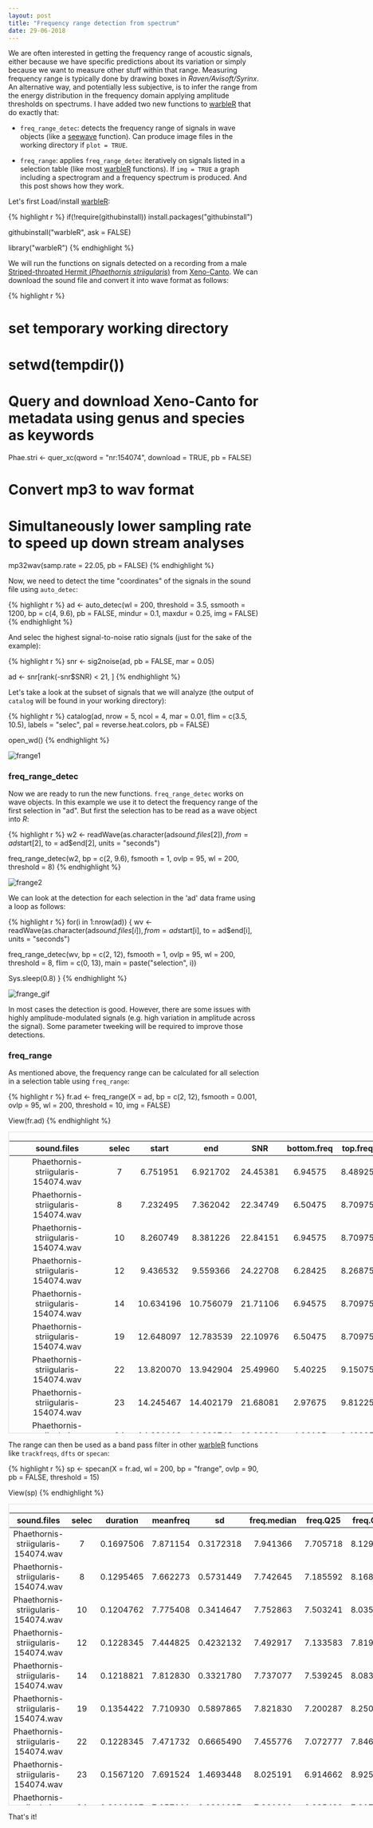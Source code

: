 ```yaml
---
layout: post
title: "Frequency range detection from spectrum"
date: 29-06-2018
---
```


We are often interested in getting the frequency range of acoustic signals, either because we have specific predictions about its variation or simply because we want to measure other stuff within that range. Measuring frequency range is typically done by drawing boxes in *Raven/Avisoft/Syrinx*. An alternative way, and potentially less subjective, is to infer the range from the energy distribution in the frequency domain applying amplitude thresholds on spectrums. I have added two new functions to [warbleR](https://cran.r-project.org/package=warbleR) that do exactly that:

* `freq_range_detec`: detects the frequency range of signals in wave objects (like a [seewave](https://cran.r-project.org/package=seewave) function). Can produce image files in the working directory if `plot = TRUE`.

* `freq_range`: applies `freq_range_detec` iteratively on signals listed in a selection table (like most [warbleR](https://cran.r-project.org/package=warbleR) functions). If `img = TRUE` a graph including a spectrogram and a frequency spectrum is produced. And this post shows how they work.

 Let's first Load/install [warbleR](https://cran.r-project.org/package=warbleR):
 

{% highlight r %}
if(!require(githubinstall)) install.packages("githubinstall")

githubinstall("warbleR", ask = FALSE)

library("warbleR")
{% endhighlight %}



We will run the functions on signals detected on a recording from a male [Striped-throated Hermit (*Phaethornis striigularis*)](https://neotropical.birds.cornell.edu/Species-Account/nb/species/stther2/overview) from [Xeno-Canto](http://xeno-canto.org). We can download the sound file and convert it into wave format as follows:


{% highlight r %}
# set temporary working directory
# setwd(tempdir())

# Query and download  Xeno-Canto for metadata using genus and species as keywords
Phae.stri <- quer_xc(qword = "nr:154074", download = TRUE, pb = FALSE)

# Convert mp3 to wav format
# Simultaneously lower sampling rate to speed up down stream analyses
mp32wav(samp.rate = 22.05, pb = FALSE)
{% endhighlight %}

Now, we need to detect the time "coordinates" of the signals in the sound file using `auto_detec`:


{% highlight r %}
ad <- auto_detec(wl = 200, threshold = 3.5, ssmooth = 1200, bp = c(4, 9.6), 
                 pb = FALSE,  mindur = 0.1, maxdur = 0.25, img = FALSE)
{% endhighlight %}

And selec the highest signal-to-noise ratio signals (just for the sake of the example):


{% highlight r %}
snr <- sig2noise(ad, pb = FALSE, mar = 0.05)

ad <- snr[rank(-snr$SNR) < 21, ]
{% endhighlight %}

Let's take a look at the subset of signals that we will analyze (the output of `catalog` will be found in your working directory):


{% highlight r %}
catalog(ad, nrow = 5, ncol = 4, mar = 0.01, flim = c(3.5, 10.5), 
        labels = "selec", pal = reverse.heat.colors, pb = FALSE)

open_wd()
{% endhighlight %}



![frange1](/img/frange_catalog.png)

### freq_range_detec

Now we are ready to run the new functions. `freq_range_detec` works on wave objects. In this example we use it to detect the frequency range of the first selection in "ad". But first the selection has to be read as a wave object into *R*: 


{% highlight r %}
w2 <- readWave(as.character(ad$sound.files[2]), from = ad$start[2], 
               to = ad$end[2], units = "seconds")

freq_range_detec(w2, bp = c(2, 9.6), fsmooth = 1, ovlp = 95, 
                 wl = 200, threshold = 8)
{% endhighlight %}

![frange2](/img/frange_freq_range_detec.png)

We can look at the detection for each selection in the 'ad' data frame using a loop as follows:


{% highlight r %}
for(i in 1:nrow(ad))
{
  wv <- readWave(as.character(ad$sound.files[i]), from = ad$start[i], 
                 to = ad$end[i], units = "seconds")

freq_range_detec(wv, bp = c(2, 12), fsmooth = 1, ovlp = 95, wl = 200, 
                 threshold = 8, flim = c(0, 13), 
                 main = paste("selection", i))

Sys.sleep(0.8)
}
{% endhighlight %}




![frange_gif](/img/frange_2.gif)

In most cases the detection is good. However, there are some issues with highly amplitude-modulated signals (e.g. high variation in amplitude across the signal). Some parameter tweeking will be required to improve those detections. 


### freq_range

As mentioned above, the frequency range can be calculated for all selection in a selection table using `freq_range`:


{% highlight r %}
fr.ad <- freq_range(X = ad, bp = c(2, 12), fsmooth = 0.001, ovlp = 95, 
                          wl = 200, threshold = 10, img = FALSE)

View(fr.ad)
{% endhighlight %}

<div style="border: 1px solid #ddd; padding: 1px; overflow-y: scroll; height:600px; overflow-x: scroll; width:740px;  font-size: 13px; margin-left: auto; margin-right: auto;" class="table table-striped"><table>
 <thead>
  <tr>
   <th style="text-align:center;"> sound.files </th>
   <th style="text-align:center;"> selec </th>
   <th style="text-align:center;"> start </th>
   <th style="text-align:center;"> end </th>
   <th style="text-align:center;"> SNR </th>
   <th style="text-align:center;"> bottom.freq </th>
   <th style="text-align:center;"> top.freq </th>
  </tr>
 </thead>
<tbody>
  <tr>
   <td style="text-align:center;"> Phaethornis-striigularis-154074.wav </td>
   <td style="text-align:center;"> 7 </td>
   <td style="text-align:center;"> 6.751951 </td>
   <td style="text-align:center;"> 6.921702 </td>
   <td style="text-align:center;"> 24.45381 </td>
   <td style="text-align:center;"> 6.94575 </td>
   <td style="text-align:center;"> 8.48925 </td>
  </tr>
  <tr>
   <td style="text-align:center;"> Phaethornis-striigularis-154074.wav </td>
   <td style="text-align:center;"> 8 </td>
   <td style="text-align:center;"> 7.232495 </td>
   <td style="text-align:center;"> 7.362042 </td>
   <td style="text-align:center;"> 22.34749 </td>
   <td style="text-align:center;"> 6.50475 </td>
   <td style="text-align:center;"> 8.70975 </td>
  </tr>
  <tr>
   <td style="text-align:center;"> Phaethornis-striigularis-154074.wav </td>
   <td style="text-align:center;"> 10 </td>
   <td style="text-align:center;"> 8.260749 </td>
   <td style="text-align:center;"> 8.381226 </td>
   <td style="text-align:center;"> 22.84151 </td>
   <td style="text-align:center;"> 6.94575 </td>
   <td style="text-align:center;"> 8.70975 </td>
  </tr>
  <tr>
   <td style="text-align:center;"> Phaethornis-striigularis-154074.wav </td>
   <td style="text-align:center;"> 12 </td>
   <td style="text-align:center;"> 9.436532 </td>
   <td style="text-align:center;"> 9.559366 </td>
   <td style="text-align:center;"> 24.22708 </td>
   <td style="text-align:center;"> 6.28425 </td>
   <td style="text-align:center;"> 8.26875 </td>
  </tr>
  <tr>
   <td style="text-align:center;"> Phaethornis-striigularis-154074.wav </td>
   <td style="text-align:center;"> 14 </td>
   <td style="text-align:center;"> 10.634196 </td>
   <td style="text-align:center;"> 10.756079 </td>
   <td style="text-align:center;"> 21.71106 </td>
   <td style="text-align:center;"> 6.94575 </td>
   <td style="text-align:center;"> 8.70975 </td>
  </tr>
  <tr>
   <td style="text-align:center;"> Phaethornis-striigularis-154074.wav </td>
   <td style="text-align:center;"> 19 </td>
   <td style="text-align:center;"> 12.648097 </td>
   <td style="text-align:center;"> 12.783539 </td>
   <td style="text-align:center;"> 22.10976 </td>
   <td style="text-align:center;"> 6.50475 </td>
   <td style="text-align:center;"> 8.70975 </td>
  </tr>
  <tr>
   <td style="text-align:center;"> Phaethornis-striigularis-154074.wav </td>
   <td style="text-align:center;"> 22 </td>
   <td style="text-align:center;"> 13.820070 </td>
   <td style="text-align:center;"> 13.942904 </td>
   <td style="text-align:center;"> 25.49960 </td>
   <td style="text-align:center;"> 5.40225 </td>
   <td style="text-align:center;"> 9.15075 </td>
  </tr>
  <tr>
   <td style="text-align:center;"> Phaethornis-striigularis-154074.wav </td>
   <td style="text-align:center;"> 23 </td>
   <td style="text-align:center;"> 14.245467 </td>
   <td style="text-align:center;"> 14.402179 </td>
   <td style="text-align:center;"> 21.68081 </td>
   <td style="text-align:center;"> 2.97675 </td>
   <td style="text-align:center;"> 9.81225 </td>
  </tr>
  <tr>
   <td style="text-align:center;"> Phaethornis-striigularis-154074.wav </td>
   <td style="text-align:center;"> 24 </td>
   <td style="text-align:center;"> 14.681113 </td>
   <td style="text-align:center;"> 14.892746 </td>
   <td style="text-align:center;"> 22.28803 </td>
   <td style="text-align:center;"> 4.96125 </td>
   <td style="text-align:center;"> 8.48925 </td>
  </tr>
  <tr>
   <td style="text-align:center;"> Phaethornis-striigularis-154074.wav </td>
   <td style="text-align:center;"> 25 </td>
   <td style="text-align:center;"> 14.952995 </td>
   <td style="text-align:center;"> 15.108936 </td>
   <td style="text-align:center;"> 25.53068 </td>
   <td style="text-align:center;"> 7.16625 </td>
   <td style="text-align:center;"> 8.48925 </td>
  </tr>
  <tr>
   <td style="text-align:center;"> Phaethornis-striigularis-154074.wav </td>
   <td style="text-align:center;"> 26 </td>
   <td style="text-align:center;"> 15.367939 </td>
   <td style="text-align:center;"> 15.479209 </td>
   <td style="text-align:center;"> 26.28637 </td>
   <td style="text-align:center;"> 6.50475 </td>
   <td style="text-align:center;"> 8.70975 </td>
  </tr>
  <tr>
   <td style="text-align:center;"> Phaethornis-striigularis-154074.wav </td>
   <td style="text-align:center;"> 27 </td>
   <td style="text-align:center;"> 15.759118 </td>
   <td style="text-align:center;"> 15.911431 </td>
   <td style="text-align:center;"> 23.86172 </td>
   <td style="text-align:center;"> 4.52025 </td>
   <td style="text-align:center;"> 9.59175 </td>
  </tr>
  <tr>
   <td style="text-align:center;"> Phaethornis-striigularis-154074.wav </td>
   <td style="text-align:center;"> 28 </td>
   <td style="text-align:center;"> 16.321249 </td>
   <td style="text-align:center;"> 16.428211 </td>
   <td style="text-align:center;"> 25.17833 </td>
   <td style="text-align:center;"> 6.94575 </td>
   <td style="text-align:center;"> 8.70975 </td>
  </tr>
  <tr>
   <td style="text-align:center;"> Phaethornis-striigularis-154074.wav </td>
   <td style="text-align:center;"> 29 </td>
   <td style="text-align:center;"> 17.303608 </td>
   <td style="text-align:center;"> 17.412905 </td>
   <td style="text-align:center;"> 25.80084 </td>
   <td style="text-align:center;"> 5.40225 </td>
   <td style="text-align:center;"> 8.70975 </td>
  </tr>
  <tr>
   <td style="text-align:center;"> Phaethornis-striigularis-154074.wav </td>
   <td style="text-align:center;"> 30 </td>
   <td style="text-align:center;"> 18.262293 </td>
   <td style="text-align:center;"> 18.368415 </td>
   <td style="text-align:center;"> 27.95617 </td>
   <td style="text-align:center;"> 7.16625 </td>
   <td style="text-align:center;"> 8.70975 </td>
  </tr>
  <tr>
   <td style="text-align:center;"> Phaethornis-striigularis-154074.wav </td>
   <td style="text-align:center;"> 31 </td>
   <td style="text-align:center;"> 20.295694 </td>
   <td style="text-align:center;"> 20.400161 </td>
   <td style="text-align:center;"> 24.66168 </td>
   <td style="text-align:center;"> 6.94575 </td>
   <td style="text-align:center;"> 8.93025 </td>
  </tr>
  <tr>
   <td style="text-align:center;"> Phaethornis-striigularis-154074.wav </td>
   <td style="text-align:center;"> 32 </td>
   <td style="text-align:center;"> 21.410978 </td>
   <td style="text-align:center;"> 21.519051 </td>
   <td style="text-align:center;"> 23.77559 </td>
   <td style="text-align:center;"> 5.62275 </td>
   <td style="text-align:center;"> 8.48925 </td>
  </tr>
  <tr>
   <td style="text-align:center;"> Phaethornis-striigularis-154074.wav </td>
   <td style="text-align:center;"> 34 </td>
   <td style="text-align:center;"> 22.103654 </td>
   <td style="text-align:center;"> 22.258121 </td>
   <td style="text-align:center;"> 24.28746 </td>
   <td style="text-align:center;"> 6.94575 </td>
   <td style="text-align:center;"> 8.48925 </td>
  </tr>
  <tr>
   <td style="text-align:center;"> Phaethornis-striigularis-154074.wav </td>
   <td style="text-align:center;"> 39 </td>
   <td style="text-align:center;"> 27.724970 </td>
   <td style="text-align:center;"> 27.836784 </td>
   <td style="text-align:center;"> 22.53570 </td>
   <td style="text-align:center;"> 5.40225 </td>
   <td style="text-align:center;"> 8.70975 </td>
  </tr>
  <tr>
   <td style="text-align:center;"> Phaethornis-striigularis-154074.wav </td>
   <td style="text-align:center;"> 43 </td>
   <td style="text-align:center;"> 42.691548 </td>
   <td style="text-align:center;"> 42.792818 </td>
   <td style="text-align:center;"> 23.03548 </td>
   <td style="text-align:center;"> 6.94575 </td>
   <td style="text-align:center;"> 8.70975 </td>
  </tr>
</tbody>
</table></div>

The range can then be used as a band pass filter in other [warbleR](https://cran.r-project.org/package=warbleR) functions like `trackfreqs`, `dfts` or `specan`:


{% highlight r %}
sp <- specan(X = fr.ad, wl = 200, bp = "frange", ovlp = 90, pb = FALSE, 
             threshold = 15)

View(sp)
{% endhighlight %}


<div style="border: 1px solid #ddd; padding: 1px; overflow-y: scroll; height:600px; overflow-x: scroll; width:740px;  font-size: 13px; margin-left: auto; margin-right: auto;" class="table table-striped"><table>
 <thead>
  <tr>
   <th style="text-align:center;"> sound.files </th>
   <th style="text-align:center;"> selec </th>
   <th style="text-align:center;"> duration </th>
   <th style="text-align:center;"> meanfreq </th>
   <th style="text-align:center;"> sd </th>
   <th style="text-align:center;"> freq.median </th>
   <th style="text-align:center;"> freq.Q25 </th>
   <th style="text-align:center;"> freq.Q75 </th>
   <th style="text-align:center;"> freq.IQR </th>
   <th style="text-align:center;"> time.median </th>
   <th style="text-align:center;"> time.Q25 </th>
   <th style="text-align:center;"> time.Q75 </th>
   <th style="text-align:center;"> time.IQR </th>
   <th style="text-align:center;"> skew </th>
   <th style="text-align:center;"> kurt </th>
   <th style="text-align:center;"> sp.ent </th>
   <th style="text-align:center;"> time.ent </th>
   <th style="text-align:center;"> entropy </th>
   <th style="text-align:center;"> sfm </th>
   <th style="text-align:center;"> meanfun </th>
   <th style="text-align:center;"> minfun </th>
   <th style="text-align:center;"> maxfun </th>
   <th style="text-align:center;"> meandom </th>
   <th style="text-align:center;"> mindom </th>
   <th style="text-align:center;"> maxdom </th>
   <th style="text-align:center;"> dfrange </th>
   <th style="text-align:center;"> modindx </th>
   <th style="text-align:center;"> startdom </th>
   <th style="text-align:center;"> enddom </th>
   <th style="text-align:center;"> dfslope </th>
   <th style="text-align:center;"> meanpeakf </th>
   <th style="text-align:center;"> bottom.freq </th>
   <th style="text-align:center;"> top.freq </th>
  </tr>
 </thead>
<tbody>
  <tr>
   <td style="text-align:center;"> Phaethornis-striigularis-154074.wav </td>
   <td style="text-align:center;"> 7 </td>
   <td style="text-align:center;"> 0.1697506 </td>
   <td style="text-align:center;"> 7.871154 </td>
   <td style="text-align:center;"> 0.3172318 </td>
   <td style="text-align:center;"> 7.941366 </td>
   <td style="text-align:center;"> 7.705718 </td>
   <td style="text-align:center;"> 8.129886 </td>
   <td style="text-align:center;"> 0.4241679 </td>
   <td style="text-align:center;"> 0.0708849 </td>
   <td style="text-align:center;"> 0.0452357 </td>
   <td style="text-align:center;"> 0.0983994 </td>
   <td style="text-align:center;"> 0.0531636 </td>
   <td style="text-align:center;"> 1.6622037 </td>
   <td style="text-align:center;"> 5.545733 </td>
   <td style="text-align:center;"> 0.9229465 </td>
   <td style="text-align:center;"> 0.8861465 </td>
   <td style="text-align:center;"> 0.8178659 </td>
   <td style="text-align:center;"> 0.5776405 </td>
   <td style="text-align:center;"> 5.143396 </td>
   <td style="text-align:center;"> 0.1743083 </td>
   <td style="text-align:center;"> 7.35 </td>
   <td style="text-align:center;"> 7.816544 </td>
   <td style="text-align:center;"> 7.0560 </td>
   <td style="text-align:center;"> 8.1585 </td>
   <td style="text-align:center;"> 1.1025 </td>
   <td style="text-align:center;"> 5.800000 </td>
   <td style="text-align:center;"> 8.1585 </td>
   <td style="text-align:center;"> 7.9380 </td>
   <td style="text-align:center;"> -1.298965 </td>
   <td style="text-align:center;"> 8.04825 </td>
   <td style="text-align:center;"> 6.94575 </td>
   <td style="text-align:center;"> 8.48925 </td>
  </tr>
  <tr>
   <td style="text-align:center;"> Phaethornis-striigularis-154074.wav </td>
   <td style="text-align:center;"> 8 </td>
   <td style="text-align:center;"> 0.1295465 </td>
   <td style="text-align:center;"> 7.662273 </td>
   <td style="text-align:center;"> 0.5731449 </td>
   <td style="text-align:center;"> 7.742645 </td>
   <td style="text-align:center;"> 7.185592 </td>
   <td style="text-align:center;"> 8.168171 </td>
   <td style="text-align:center;"> 0.9825789 </td>
   <td style="text-align:center;"> 0.0701906 </td>
   <td style="text-align:center;"> 0.0395706 </td>
   <td style="text-align:center;"> 0.0895048 </td>
   <td style="text-align:center;"> 0.0499343 </td>
   <td style="text-align:center;"> 0.4835166 </td>
   <td style="text-align:center;"> 2.427618 </td>
   <td style="text-align:center;"> 0.9612345 </td>
   <td style="text-align:center;"> 0.8918360 </td>
   <td style="text-align:center;"> 0.8572635 </td>
   <td style="text-align:center;"> 0.7310556 </td>
   <td style="text-align:center;"> 6.045615 </td>
   <td style="text-align:center;"> 1.6961538 </td>
   <td style="text-align:center;"> 7.35 </td>
   <td style="text-align:center;"> 7.460250 </td>
   <td style="text-align:center;"> 6.6150 </td>
   <td style="text-align:center;"> 8.3790 </td>
   <td style="text-align:center;"> 1.7640 </td>
   <td style="text-align:center;"> 3.250000 </td>
   <td style="text-align:center;"> 7.9380 </td>
   <td style="text-align:center;"> 7.9380 </td>
   <td style="text-align:center;"> 0.000000 </td>
   <td style="text-align:center;"> 7.38675 </td>
   <td style="text-align:center;"> 6.50475 </td>
   <td style="text-align:center;"> 8.70975 </td>
  </tr>
  <tr>
   <td style="text-align:center;"> Phaethornis-striigularis-154074.wav </td>
   <td style="text-align:center;"> 10 </td>
   <td style="text-align:center;"> 0.1204762 </td>
   <td style="text-align:center;"> 7.775408 </td>
   <td style="text-align:center;"> 0.3414647 </td>
   <td style="text-align:center;"> 7.752863 </td>
   <td style="text-align:center;"> 7.503241 </td>
   <td style="text-align:center;"> 8.035769 </td>
   <td style="text-align:center;"> 0.5325283 </td>
   <td style="text-align:center;"> 0.0585845 </td>
   <td style="text-align:center;"> 0.0373240 </td>
   <td style="text-align:center;"> 0.0831522 </td>
   <td style="text-align:center;"> 0.0458282 </td>
   <td style="text-align:center;"> 0.4209429 </td>
   <td style="text-align:center;"> 1.985766 </td>
   <td style="text-align:center;"> 0.9214282 </td>
   <td style="text-align:center;"> 0.8943691 </td>
   <td style="text-align:center;"> 0.8240969 </td>
   <td style="text-align:center;"> 0.4235481 </td>
   <td style="text-align:center;"> 5.129286 </td>
   <td style="text-align:center;"> 0.2505682 </td>
   <td style="text-align:center;"> 7.35 </td>
   <td style="text-align:center;"> 7.849388 </td>
   <td style="text-align:center;"> 7.0560 </td>
   <td style="text-align:center;"> 8.3790 </td>
   <td style="text-align:center;"> 1.3230 </td>
   <td style="text-align:center;"> 5.166667 </td>
   <td style="text-align:center;"> 7.2765 </td>
   <td style="text-align:center;"> 8.3790 </td>
   <td style="text-align:center;"> 9.151184 </td>
   <td style="text-align:center;"> 8.26875 </td>
   <td style="text-align:center;"> 6.94575 </td>
   <td style="text-align:center;"> 8.70975 </td>
  </tr>
  <tr>
   <td style="text-align:center;"> Phaethornis-striigularis-154074.wav </td>
   <td style="text-align:center;"> 12 </td>
   <td style="text-align:center;"> 0.1228345 </td>
   <td style="text-align:center;"> 7.444825 </td>
   <td style="text-align:center;"> 0.4232132 </td>
   <td style="text-align:center;"> 7.492917 </td>
   <td style="text-align:center;"> 7.133583 </td>
   <td style="text-align:center;"> 7.819583 </td>
   <td style="text-align:center;"> 0.6860000 </td>
   <td style="text-align:center;"> 0.0477165 </td>
   <td style="text-align:center;"> 0.0321259 </td>
   <td style="text-align:center;"> 0.0680314 </td>
   <td style="text-align:center;"> 0.0359055 </td>
   <td style="text-align:center;"> 0.3452488 </td>
   <td style="text-align:center;"> 2.400311 </td>
   <td style="text-align:center;"> 0.9426623 </td>
   <td style="text-align:center;"> 0.8926454 </td>
   <td style="text-align:center;"> 0.8414632 </td>
   <td style="text-align:center;"> 0.5437088 </td>
   <td style="text-align:center;"> 5.971276 </td>
   <td style="text-align:center;"> 2.3210526 </td>
   <td style="text-align:center;"> 7.35 </td>
   <td style="text-align:center;"> 7.360500 </td>
   <td style="text-align:center;"> 6.3945 </td>
   <td style="text-align:center;"> 7.9380 </td>
   <td style="text-align:center;"> 1.5435 </td>
   <td style="text-align:center;"> 3.571429 </td>
   <td style="text-align:center;"> 7.2765 </td>
   <td style="text-align:center;"> 6.6150 </td>
   <td style="text-align:center;"> -5.385296 </td>
   <td style="text-align:center;"> 8.04825 </td>
   <td style="text-align:center;"> 6.28425 </td>
   <td style="text-align:center;"> 8.26875 </td>
  </tr>
  <tr>
   <td style="text-align:center;"> Phaethornis-striigularis-154074.wav </td>
   <td style="text-align:center;"> 14 </td>
   <td style="text-align:center;"> 0.1218821 </td>
   <td style="text-align:center;"> 7.812830 </td>
   <td style="text-align:center;"> 0.3321780 </td>
   <td style="text-align:center;"> 7.737077 </td>
   <td style="text-align:center;"> 7.539245 </td>
   <td style="text-align:center;"> 8.083283 </td>
   <td style="text-align:center;"> 0.5440374 </td>
   <td style="text-align:center;"> 0.0557445 </td>
   <td style="text-align:center;"> 0.0359033 </td>
   <td style="text-align:center;"> 0.0784203 </td>
   <td style="text-align:center;"> 0.0425170 </td>
   <td style="text-align:center;"> 0.8583218 </td>
   <td style="text-align:center;"> 2.881642 </td>
   <td style="text-align:center;"> 0.9110010 </td>
   <td style="text-align:center;"> 0.8936527 </td>
   <td style="text-align:center;"> 0.8141185 </td>
   <td style="text-align:center;"> 0.4017141 </td>
   <td style="text-align:center;"> 6.299054 </td>
   <td style="text-align:center;"> 2.3210526 </td>
   <td style="text-align:center;"> 7.35 </td>
   <td style="text-align:center;"> 7.874087 </td>
   <td style="text-align:center;"> 7.0560 </td>
   <td style="text-align:center;"> 8.3790 </td>
   <td style="text-align:center;"> 1.3230 </td>
   <td style="text-align:center;"> 5.166667 </td>
   <td style="text-align:center;"> 7.9380 </td>
   <td style="text-align:center;"> 8.1585 </td>
   <td style="text-align:center;"> 1.809125 </td>
   <td style="text-align:center;"> 7.60725 </td>
   <td style="text-align:center;"> 6.94575 </td>
   <td style="text-align:center;"> 8.70975 </td>
  </tr>
  <tr>
   <td style="text-align:center;"> Phaethornis-striigularis-154074.wav </td>
   <td style="text-align:center;"> 19 </td>
   <td style="text-align:center;"> 0.1354422 </td>
   <td style="text-align:center;"> 7.710930 </td>
   <td style="text-align:center;"> 0.5897865 </td>
   <td style="text-align:center;"> 7.821830 </td>
   <td style="text-align:center;"> 7.200287 </td>
   <td style="text-align:center;"> 8.250992 </td>
   <td style="text-align:center;"> 1.0507047 </td>
   <td style="text-align:center;"> 0.0710131 </td>
   <td style="text-align:center;"> 0.0413851 </td>
   <td style="text-align:center;"> 0.0912354 </td>
   <td style="text-align:center;"> 0.0498502 </td>
   <td style="text-align:center;"> 0.8279834 </td>
   <td style="text-align:center;"> 3.538390 </td>
   <td style="text-align:center;"> 0.9597460 </td>
   <td style="text-align:center;"> 0.8905087 </td>
   <td style="text-align:center;"> 0.8546622 </td>
   <td style="text-align:center;"> 0.7176440 </td>
   <td style="text-align:center;"> 5.994420 </td>
   <td style="text-align:center;"> 0.5582278 </td>
   <td style="text-align:center;"> 7.35 </td>
   <td style="text-align:center;"> 7.512542 </td>
   <td style="text-align:center;"> 6.6150 </td>
   <td style="text-align:center;"> 8.3790 </td>
   <td style="text-align:center;"> 1.7640 </td>
   <td style="text-align:center;"> 5.000000 </td>
   <td style="text-align:center;"> 6.8355 </td>
   <td style="text-align:center;"> 7.2765 </td>
   <td style="text-align:center;"> 3.256002 </td>
   <td style="text-align:center;"> 7.38675 </td>
   <td style="text-align:center;"> 6.50475 </td>
   <td style="text-align:center;"> 8.70975 </td>
  </tr>
  <tr>
   <td style="text-align:center;"> Phaethornis-striigularis-154074.wav </td>
   <td style="text-align:center;"> 22 </td>
   <td style="text-align:center;"> 0.1228345 </td>
   <td style="text-align:center;"> 7.471732 </td>
   <td style="text-align:center;"> 0.6665490 </td>
   <td style="text-align:center;"> 7.455776 </td>
   <td style="text-align:center;"> 7.072777 </td>
   <td style="text-align:center;"> 7.846924 </td>
   <td style="text-align:center;"> 0.7741467 </td>
   <td style="text-align:center;"> 0.0496062 </td>
   <td style="text-align:center;"> 0.0330708 </td>
   <td style="text-align:center;"> 0.0732282 </td>
   <td style="text-align:center;"> 0.0401574 </td>
   <td style="text-align:center;"> 1.0881315 </td>
   <td style="text-align:center;"> 3.069921 </td>
   <td style="text-align:center;"> 0.9350795 </td>
   <td style="text-align:center;"> 0.8934965 </td>
   <td style="text-align:center;"> 0.8354902 </td>
   <td style="text-align:center;"> 0.5993202 </td>
   <td style="text-align:center;"> 6.576213 </td>
   <td style="text-align:center;"> 2.3210526 </td>
   <td style="text-align:center;"> 8.82 </td>
   <td style="text-align:center;"> 7.104109 </td>
   <td style="text-align:center;"> 5.5125 </td>
   <td style="text-align:center;"> 8.8200 </td>
   <td style="text-align:center;"> 3.3075 </td>
   <td style="text-align:center;"> 1.800000 </td>
   <td style="text-align:center;"> 6.8355 </td>
   <td style="text-align:center;"> 5.7330 </td>
   <td style="text-align:center;"> -8.975493 </td>
   <td style="text-align:center;"> 7.82775 </td>
   <td style="text-align:center;"> 5.40225 </td>
   <td style="text-align:center;"> 9.15075 </td>
  </tr>
  <tr>
   <td style="text-align:center;"> Phaethornis-striigularis-154074.wav </td>
   <td style="text-align:center;"> 23 </td>
   <td style="text-align:center;"> 0.1567120 </td>
   <td style="text-align:center;"> 7.691524 </td>
   <td style="text-align:center;"> 1.4693448 </td>
   <td style="text-align:center;"> 8.025191 </td>
   <td style="text-align:center;"> 6.914662 </td>
   <td style="text-align:center;"> 8.925103 </td>
   <td style="text-align:center;"> 2.0104412 </td>
   <td style="text-align:center;"> 0.0533289 </td>
   <td style="text-align:center;"> 0.0322780 </td>
   <td style="text-align:center;"> 0.0870103 </td>
   <td style="text-align:center;"> 0.0547323 </td>
   <td style="text-align:center;"> 1.6620349 </td>
   <td style="text-align:center;"> 5.941476 </td>
   <td style="text-align:center;"> 0.9332716 </td>
   <td style="text-align:center;"> 0.8876544 </td>
   <td style="text-align:center;"> 0.8284226 </td>
   <td style="text-align:center;"> 0.5326246 </td>
   <td style="text-align:center;"> 5.620870 </td>
   <td style="text-align:center;"> 0.1771084 </td>
   <td style="text-align:center;"> 8.82 </td>
   <td style="text-align:center;"> 7.002048 </td>
   <td style="text-align:center;"> 3.0870 </td>
   <td style="text-align:center;"> 9.4815 </td>
   <td style="text-align:center;"> 6.3945 </td>
   <td style="text-align:center;"> 7.793103 </td>
   <td style="text-align:center;"> 4.6305 </td>
   <td style="text-align:center;"> 7.2765 </td>
   <td style="text-align:center;"> 16.884472 </td>
   <td style="text-align:center;"> 8.04825 </td>
   <td style="text-align:center;"> 2.97675 </td>
   <td style="text-align:center;"> 9.81225 </td>
  </tr>
  <tr>
   <td style="text-align:center;"> Phaethornis-striigularis-154074.wav </td>
   <td style="text-align:center;"> 24 </td>
   <td style="text-align:center;"> 0.2116327 </td>
   <td style="text-align:center;"> 7.057101 </td>
   <td style="text-align:center;"> 0.9391337 </td>
   <td style="text-align:center;"> 7.221818 </td>
   <td style="text-align:center;"> 6.285432 </td>
   <td style="text-align:center;"> 7.917014 </td>
   <td style="text-align:center;"> 1.6315818 </td>
   <td style="text-align:center;"> 0.0844674 </td>
   <td style="text-align:center;"> 0.0570851 </td>
   <td style="text-align:center;"> 0.1429449 </td>
   <td style="text-align:center;"> 0.0858597 </td>
   <td style="text-align:center;"> 1.6674539 </td>
   <td style="text-align:center;"> 7.015124 </td>
   <td style="text-align:center;"> 0.9664641 </td>
   <td style="text-align:center;"> 0.8846288 </td>
   <td style="text-align:center;"> 0.8549619 </td>
   <td style="text-align:center;"> 0.7426098 </td>
   <td style="text-align:center;"> 5.855529 </td>
   <td style="text-align:center;"> 1.4225806 </td>
   <td style="text-align:center;"> 7.35 </td>
   <td style="text-align:center;"> 6.738036 </td>
   <td style="text-align:center;"> 5.0715 </td>
   <td style="text-align:center;"> 8.1585 </td>
   <td style="text-align:center;"> 3.0870 </td>
   <td style="text-align:center;"> 3.214286 </td>
   <td style="text-align:center;"> 7.4970 </td>
   <td style="text-align:center;"> 6.8355 </td>
   <td style="text-align:center;"> -3.125699 </td>
   <td style="text-align:center;"> 7.16625 </td>
   <td style="text-align:center;"> 4.96125 </td>
   <td style="text-align:center;"> 8.48925 </td>
  </tr>
  <tr>
   <td style="text-align:center;"> Phaethornis-striigularis-154074.wav </td>
   <td style="text-align:center;"> 25 </td>
   <td style="text-align:center;"> 0.1559411 </td>
   <td style="text-align:center;"> 7.900825 </td>
   <td style="text-align:center;"> 0.2360337 </td>
   <td style="text-align:center;"> 7.962619 </td>
   <td style="text-align:center;"> 7.776371 </td>
   <td style="text-align:center;"> 8.084643 </td>
   <td style="text-align:center;"> 0.3082718 </td>
   <td style="text-align:center;"> 0.0627511 </td>
   <td style="text-align:center;"> 0.0351219 </td>
   <td style="text-align:center;"> 0.0875705 </td>
   <td style="text-align:center;"> 0.0524486 </td>
   <td style="text-align:center;"> 2.5004748 </td>
   <td style="text-align:center;"> 11.100437 </td>
   <td style="text-align:center;"> 0.8942239 </td>
   <td style="text-align:center;"> 0.8874681 </td>
   <td style="text-align:center;"> 0.7935952 </td>
   <td style="text-align:center;"> 0.4647881 </td>
   <td style="text-align:center;"> 5.930598 </td>
   <td style="text-align:center;"> 1.8375000 </td>
   <td style="text-align:center;"> 7.35 </td>
   <td style="text-align:center;"> 7.891297 </td>
   <td style="text-align:center;"> 7.2765 </td>
   <td style="text-align:center;"> 8.1585 </td>
   <td style="text-align:center;"> 0.8820 </td>
   <td style="text-align:center;"> 5.750000 </td>
   <td style="text-align:center;"> 7.2765 </td>
   <td style="text-align:center;"> 7.4970 </td>
   <td style="text-align:center;"> 1.413996 </td>
   <td style="text-align:center;"> 8.04825 </td>
   <td style="text-align:center;"> 7.16625 </td>
   <td style="text-align:center;"> 8.48925 </td>
  </tr>
  <tr>
   <td style="text-align:center;"> Phaethornis-striigularis-154074.wav </td>
   <td style="text-align:center;"> 26 </td>
   <td style="text-align:center;"> 0.1112699 </td>
   <td style="text-align:center;"> 7.536154 </td>
   <td style="text-align:center;"> 0.5574551 </td>
   <td style="text-align:center;"> 7.431750 </td>
   <td style="text-align:center;"> 7.035750 </td>
   <td style="text-align:center;"> 8.061750 </td>
   <td style="text-align:center;"> 1.0260000 </td>
   <td style="text-align:center;"> 0.0629740 </td>
   <td style="text-align:center;"> 0.0340912 </td>
   <td style="text-align:center;"> 0.0833340 </td>
   <td style="text-align:center;"> 0.0492428 </td>
   <td style="text-align:center;"> 0.6504043 </td>
   <td style="text-align:center;"> 2.947743 </td>
   <td style="text-align:center;"> 0.9514919 </td>
   <td style="text-align:center;"> 0.8978629 </td>
   <td style="text-align:center;"> 0.8543093 </td>
   <td style="text-align:center;"> 0.6058308 </td>
   <td style="text-align:center;"> 6.289384 </td>
   <td style="text-align:center;"> 1.7640000 </td>
   <td style="text-align:center;"> 7.35 </td>
   <td style="text-align:center;"> 7.422813 </td>
   <td style="text-align:center;"> 6.6150 </td>
   <td style="text-align:center;"> 8.3790 </td>
   <td style="text-align:center;"> 1.7640 </td>
   <td style="text-align:center;"> 2.500000 </td>
   <td style="text-align:center;"> 6.8355 </td>
   <td style="text-align:center;"> 7.2765 </td>
   <td style="text-align:center;"> 3.963338 </td>
   <td style="text-align:center;"> 7.38675 </td>
   <td style="text-align:center;"> 6.50475 </td>
   <td style="text-align:center;"> 8.70975 </td>
  </tr>
  <tr>
   <td style="text-align:center;"> Phaethornis-striigularis-154074.wav </td>
   <td style="text-align:center;"> 27 </td>
   <td style="text-align:center;"> 0.1523129 </td>
   <td style="text-align:center;"> 7.779584 </td>
   <td style="text-align:center;"> 1.2150367 </td>
   <td style="text-align:center;"> 8.054534 </td>
   <td style="text-align:center;"> 7.226802 </td>
   <td style="text-align:center;"> 8.639201 </td>
   <td style="text-align:center;"> 1.4123996 </td>
   <td style="text-align:center;"> 0.0482715 </td>
   <td style="text-align:center;"> 0.0313999 </td>
   <td style="text-align:center;"> 0.0688923 </td>
   <td style="text-align:center;"> 0.0374924 </td>
   <td style="text-align:center;"> 1.4186114 </td>
   <td style="text-align:center;"> 4.246877 </td>
   <td style="text-align:center;"> 0.9479720 </td>
   <td style="text-align:center;"> 0.8876944 </td>
   <td style="text-align:center;"> 0.8415094 </td>
   <td style="text-align:center;"> 0.6808825 </td>
   <td style="text-align:center;"> 6.205878 </td>
   <td style="text-align:center;"> 0.3445312 </td>
   <td style="text-align:center;"> 8.82 </td>
   <td style="text-align:center;"> 6.949767 </td>
   <td style="text-align:center;"> 4.6305 </td>
   <td style="text-align:center;"> 9.4815 </td>
   <td style="text-align:center;"> 4.8510 </td>
   <td style="text-align:center;"> 6.409091 </td>
   <td style="text-align:center;"> 5.2920 </td>
   <td style="text-align:center;"> 4.6305 </td>
   <td style="text-align:center;"> -4.343032 </td>
   <td style="text-align:center;"> 8.26875 </td>
   <td style="text-align:center;"> 4.52025 </td>
   <td style="text-align:center;"> 9.59175 </td>
  </tr>
  <tr>
   <td style="text-align:center;"> Phaethornis-striigularis-154074.wav </td>
   <td style="text-align:center;"> 28 </td>
   <td style="text-align:center;"> 0.1069615 </td>
   <td style="text-align:center;"> 7.840953 </td>
   <td style="text-align:center;"> 0.3323427 </td>
   <td style="text-align:center;"> 7.818367 </td>
   <td style="text-align:center;"> 7.565027 </td>
   <td style="text-align:center;"> 8.090473 </td>
   <td style="text-align:center;"> 0.5254468 </td>
   <td style="text-align:center;"> 0.0518169 </td>
   <td style="text-align:center;"> 0.0318507 </td>
   <td style="text-align:center;"> 0.0760615 </td>
   <td style="text-align:center;"> 0.0442107 </td>
   <td style="text-align:center;"> 0.4869248 </td>
   <td style="text-align:center;"> 2.101008 </td>
   <td style="text-align:center;"> 0.9175678 </td>
   <td style="text-align:center;"> 0.8995854 </td>
   <td style="text-align:center;"> 0.8254306 </td>
   <td style="text-align:center;"> 0.4448678 </td>
   <td style="text-align:center;"> 6.733071 </td>
   <td style="text-align:center;"> 2.7562500 </td>
   <td style="text-align:center;"> 7.35 </td>
   <td style="text-align:center;"> 7.907436 </td>
   <td style="text-align:center;"> 7.0560 </td>
   <td style="text-align:center;"> 8.5995 </td>
   <td style="text-align:center;"> 1.5435 </td>
   <td style="text-align:center;"> 3.714286 </td>
   <td style="text-align:center;"> 7.0560 </td>
   <td style="text-align:center;"> 7.0560 </td>
   <td style="text-align:center;"> 0.000000 </td>
   <td style="text-align:center;"> 8.26875 </td>
   <td style="text-align:center;"> 6.94575 </td>
   <td style="text-align:center;"> 8.70975 </td>
  </tr>
  <tr>
   <td style="text-align:center;"> Phaethornis-striigularis-154074.wav </td>
   <td style="text-align:center;"> 29 </td>
   <td style="text-align:center;"> 0.1092971 </td>
   <td style="text-align:center;"> 7.448623 </td>
   <td style="text-align:center;"> 0.5581248 </td>
   <td style="text-align:center;"> 7.454549 </td>
   <td style="text-align:center;"> 7.078905 </td>
   <td style="text-align:center;"> 7.866841 </td>
   <td style="text-align:center;"> 0.7879363 </td>
   <td style="text-align:center;"> 0.0458953 </td>
   <td style="text-align:center;"> 0.0288620 </td>
   <td style="text-align:center;"> 0.0676601 </td>
   <td style="text-align:center;"> 0.0387981 </td>
   <td style="text-align:center;"> 0.5496909 </td>
   <td style="text-align:center;"> 1.949159 </td>
   <td style="text-align:center;"> 0.9285015 </td>
   <td style="text-align:center;"> 0.8985947 </td>
   <td style="text-align:center;"> 0.8343465 </td>
   <td style="text-align:center;"> 0.5001344 </td>
   <td style="text-align:center;"> 6.383949 </td>
   <td style="text-align:center;"> 3.3923077 </td>
   <td style="text-align:center;"> 7.35 </td>
   <td style="text-align:center;"> 7.158558 </td>
   <td style="text-align:center;"> 5.5125 </td>
   <td style="text-align:center;"> 8.3790 </td>
   <td style="text-align:center;"> 2.8665 </td>
   <td style="text-align:center;"> 1.615385 </td>
   <td style="text-align:center;"> 6.8355 </td>
   <td style="text-align:center;"> 5.7330 </td>
   <td style="text-align:center;"> -10.087187 </td>
   <td style="text-align:center;"> 8.04825 </td>
   <td style="text-align:center;"> 5.40225 </td>
   <td style="text-align:center;"> 8.70975 </td>
  </tr>
  <tr>
   <td style="text-align:center;"> Phaethornis-striigularis-154074.wav </td>
   <td style="text-align:center;"> 30 </td>
   <td style="text-align:center;"> 0.1061225 </td>
   <td style="text-align:center;"> 7.813291 </td>
   <td style="text-align:center;"> 0.3022992 </td>
   <td style="text-align:center;"> 7.781756 </td>
   <td style="text-align:center;"> 7.563962 </td>
   <td style="text-align:center;"> 8.018489 </td>
   <td style="text-align:center;"> 0.4545276 </td>
   <td style="text-align:center;"> 0.0521137 </td>
   <td style="text-align:center;"> 0.0326895 </td>
   <td style="text-align:center;"> 0.0772230 </td>
   <td style="text-align:center;"> 0.0445335 </td>
   <td style="text-align:center;"> 0.5239407 </td>
   <td style="text-align:center;"> 2.130740 </td>
   <td style="text-align:center;"> 0.9243037 </td>
   <td style="text-align:center;"> 0.8996835 </td>
   <td style="text-align:center;"> 0.8315808 </td>
   <td style="text-align:center;"> 0.4651990 </td>
   <td style="text-align:center;"> 6.222326 </td>
   <td style="text-align:center;"> 1.6961538 </td>
   <td style="text-align:center;"> 7.35 </td>
   <td style="text-align:center;"> 7.859015 </td>
   <td style="text-align:center;"> 7.2765 </td>
   <td style="text-align:center;"> 8.3790 </td>
   <td style="text-align:center;"> 1.1025 </td>
   <td style="text-align:center;"> 2.800000 </td>
   <td style="text-align:center;"> 7.2765 </td>
   <td style="text-align:center;"> 8.1585 </td>
   <td style="text-align:center;"> 8.311153 </td>
   <td style="text-align:center;"> 7.82775 </td>
   <td style="text-align:center;"> 7.16625 </td>
   <td style="text-align:center;"> 8.70975 </td>
  </tr>
  <tr>
   <td style="text-align:center;"> Phaethornis-striigularis-154074.wav </td>
   <td style="text-align:center;"> 31 </td>
   <td style="text-align:center;"> 0.1044671 </td>
   <td style="text-align:center;"> 7.973733 </td>
   <td style="text-align:center;"> 0.4380074 </td>
   <td style="text-align:center;"> 7.846924 </td>
   <td style="text-align:center;"> 7.607250 </td>
   <td style="text-align:center;"> 8.345446 </td>
   <td style="text-align:center;"> 0.7381957 </td>
   <td style="text-align:center;"> 0.0498593 </td>
   <td style="text-align:center;"> 0.0308653 </td>
   <td style="text-align:center;"> 0.0745515 </td>
   <td style="text-align:center;"> 0.0436863 </td>
   <td style="text-align:center;"> 0.8227078 </td>
   <td style="text-align:center;"> 3.054491 </td>
   <td style="text-align:center;"> 0.9296066 </td>
   <td style="text-align:center;"> 0.9006579 </td>
   <td style="text-align:center;"> 0.8372575 </td>
   <td style="text-align:center;"> 0.4874988 </td>
   <td style="text-align:center;"> 7.459773 </td>
   <td style="text-align:center;"> 2.1000000 </td>
   <td style="text-align:center;"> 8.82 </td>
   <td style="text-align:center;"> 7.948916 </td>
   <td style="text-align:center;"> 7.0560 </td>
   <td style="text-align:center;"> 8.5995 </td>
   <td style="text-align:center;"> 1.5435 </td>
   <td style="text-align:center;"> 3.000000 </td>
   <td style="text-align:center;"> 7.0560 </td>
   <td style="text-align:center;"> 8.5995 </td>
   <td style="text-align:center;"> 14.774982 </td>
   <td style="text-align:center;"> 8.48925 </td>
   <td style="text-align:center;"> 6.94575 </td>
   <td style="text-align:center;"> 8.93025 </td>
  </tr>
  <tr>
   <td style="text-align:center;"> Phaethornis-striigularis-154074.wav </td>
   <td style="text-align:center;"> 32 </td>
   <td style="text-align:center;"> 0.1080726 </td>
   <td style="text-align:center;"> 7.418956 </td>
   <td style="text-align:center;"> 0.4860361 </td>
   <td style="text-align:center;"> 7.450260 </td>
   <td style="text-align:center;"> 7.134852 </td>
   <td style="text-align:center;"> 7.774944 </td>
   <td style="text-align:center;"> 0.6400922 </td>
   <td style="text-align:center;"> 0.0450302 </td>
   <td style="text-align:center;"> 0.0289142 </td>
   <td style="text-align:center;"> 0.0668343 </td>
   <td style="text-align:center;"> 0.0379202 </td>
   <td style="text-align:center;"> 0.5842725 </td>
   <td style="text-align:center;"> 2.103971 </td>
   <td style="text-align:center;"> 0.9252034 </td>
   <td style="text-align:center;"> 0.8989984 </td>
   <td style="text-align:center;"> 0.8317564 </td>
   <td style="text-align:center;"> 0.5181574 </td>
   <td style="text-align:center;"> 6.144466 </td>
   <td style="text-align:center;"> 2.3210526 </td>
   <td style="text-align:center;"> 7.35 </td>
   <td style="text-align:center;"> 7.173043 </td>
   <td style="text-align:center;"> 5.7330 </td>
   <td style="text-align:center;"> 8.1585 </td>
   <td style="text-align:center;"> 2.4255 </td>
   <td style="text-align:center;"> 2.454546 </td>
   <td style="text-align:center;"> 6.8355 </td>
   <td style="text-align:center;"> 7.9380 </td>
   <td style="text-align:center;"> 10.201478 </td>
   <td style="text-align:center;"> 7.82775 </td>
   <td style="text-align:center;"> 5.62275 </td>
   <td style="text-align:center;"> 8.48925 </td>
  </tr>
  <tr>
   <td style="text-align:center;"> Phaethornis-striigularis-154074.wav </td>
   <td style="text-align:center;"> 34 </td>
   <td style="text-align:center;"> 0.1544671 </td>
   <td style="text-align:center;"> 7.876533 </td>
   <td style="text-align:center;"> 0.3275844 </td>
   <td style="text-align:center;"> 7.970427 </td>
   <td style="text-align:center;"> 7.691559 </td>
   <td style="text-align:center;"> 8.132559 </td>
   <td style="text-align:center;"> 0.4410000 </td>
   <td style="text-align:center;"> 0.0636592 </td>
   <td style="text-align:center;"> 0.0360423 </td>
   <td style="text-align:center;"> 0.0908079 </td>
   <td style="text-align:center;"> 0.0547656 </td>
   <td style="text-align:center;"> 1.1869352 </td>
   <td style="text-align:center;"> 3.511807 </td>
   <td style="text-align:center;"> 0.9352351 </td>
   <td style="text-align:center;"> 0.8878864 </td>
   <td style="text-align:center;"> 0.8303825 </td>
   <td style="text-align:center;"> 0.6324812 </td>
   <td style="text-align:center;"> 5.283639 </td>
   <td style="text-align:center;"> 1.3363636 </td>
   <td style="text-align:center;"> 7.35 </td>
   <td style="text-align:center;"> 7.801898 </td>
   <td style="text-align:center;"> 7.0560 </td>
   <td style="text-align:center;"> 8.1585 </td>
   <td style="text-align:center;"> 1.1025 </td>
   <td style="text-align:center;"> 8.200000 </td>
   <td style="text-align:center;"> 7.2765 </td>
   <td style="text-align:center;"> 7.0560 </td>
   <td style="text-align:center;"> -1.427488 </td>
   <td style="text-align:center;"> 8.04825 </td>
   <td style="text-align:center;"> 6.94575 </td>
   <td style="text-align:center;"> 8.48925 </td>
  </tr>
  <tr>
   <td style="text-align:center;"> Phaethornis-striigularis-154074.wav </td>
   <td style="text-align:center;"> 39 </td>
   <td style="text-align:center;"> 0.1118141 </td>
   <td style="text-align:center;"> 7.466535 </td>
   <td style="text-align:center;"> 0.6144868 </td>
   <td style="text-align:center;"> 7.508652 </td>
   <td style="text-align:center;"> 7.105299 </td>
   <td style="text-align:center;"> 7.894079 </td>
   <td style="text-align:center;"> 0.7887805 </td>
   <td style="text-align:center;"> 0.0435885 </td>
   <td style="text-align:center;"> 0.0260584 </td>
   <td style="text-align:center;"> 0.0696469 </td>
   <td style="text-align:center;"> 0.0435885 </td>
   <td style="text-align:center;"> 0.9074793 </td>
   <td style="text-align:center;"> 2.974528 </td>
   <td style="text-align:center;"> 0.9375210 </td>
   <td style="text-align:center;"> 0.8979364 </td>
   <td style="text-align:center;"> 0.8418342 </td>
   <td style="text-align:center;"> 0.6002134 </td>
   <td style="text-align:center;"> 5.982616 </td>
   <td style="text-align:center;"> 1.8375000 </td>
   <td style="text-align:center;"> 7.35 </td>
   <td style="text-align:center;"> 7.105540 </td>
   <td style="text-align:center;"> 5.5125 </td>
   <td style="text-align:center;"> 8.5995 </td>
   <td style="text-align:center;"> 3.0870 </td>
   <td style="text-align:center;"> 1.714286 </td>
   <td style="text-align:center;"> 7.2765 </td>
   <td style="text-align:center;"> 5.5125 </td>
   <td style="text-align:center;"> -15.776189 </td>
   <td style="text-align:center;"> 8.04825 </td>
   <td style="text-align:center;"> 5.40225 </td>
   <td style="text-align:center;"> 8.70975 </td>
  </tr>
  <tr>
   <td style="text-align:center;"> Phaethornis-striigularis-154074.wav </td>
   <td style="text-align:center;"> 43 </td>
   <td style="text-align:center;"> 0.1012699 </td>
   <td style="text-align:center;"> 7.785658 </td>
   <td style="text-align:center;"> 0.2957464 </td>
   <td style="text-align:center;"> 7.758379 </td>
   <td style="text-align:center;"> 7.530447 </td>
   <td style="text-align:center;"> 7.976402 </td>
   <td style="text-align:center;"> 0.4459551 </td>
   <td style="text-align:center;"> 0.0494463 </td>
   <td style="text-align:center;"> 0.0304285 </td>
   <td style="text-align:center;"> 0.0717922 </td>
   <td style="text-align:center;"> 0.0413637 </td>
   <td style="text-align:center;"> 0.8258022 </td>
   <td style="text-align:center;"> 2.616164 </td>
   <td style="text-align:center;"> 0.8990315 </td>
   <td style="text-align:center;"> 0.9022495 </td>
   <td style="text-align:center;"> 0.8111507 </td>
   <td style="text-align:center;"> 0.3666234 </td>
   <td style="text-align:center;"> 6.137258 </td>
   <td style="text-align:center;"> 2.1000000 </td>
   <td style="text-align:center;"> 7.35 </td>
   <td style="text-align:center;"> 7.835978 </td>
   <td style="text-align:center;"> 7.0560 </td>
   <td style="text-align:center;"> 8.3790 </td>
   <td style="text-align:center;"> 1.3230 </td>
   <td style="text-align:center;"> 3.000000 </td>
   <td style="text-align:center;"> 7.0560 </td>
   <td style="text-align:center;"> 8.3790 </td>
   <td style="text-align:center;"> 13.064105 </td>
   <td style="text-align:center;"> 8.04825 </td>
   <td style="text-align:center;"> 6.94575 </td>
   <td style="text-align:center;"> 8.70975 </td>
  </tr>
</tbody>
</table></div>

That's it!
